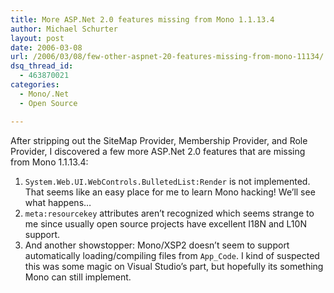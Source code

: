 ```yaml
---
title: More ASP.Net 2.0 features missing from Mono 1.1.13.4
author: Michael Schurter
layout: post
date: 2006-03-08
url: /2006/03/08/few-other-aspnet-20-features-missing-from-mono-11134/
dsq_thread_id:
  - 463870021
categories:
  - Mono/.Net
  - Open Source

---
```

After stripping out the SiteMap Provider, Membership Provider, and Role Provider, I discovered a few more ASP.Net 2.0 features that are missing from Mono 1.1.13.4:

  1. `System.Web.UI.WebControls.BulletedList:Render` is not implemented. That seems like an easy place for me to learn Mono hacking! We&#8217;ll see what happens&#8230;
  2. `meta:resourcekey` attributes aren&#8217;t recognized which seems strange to me since usually open source projects have excellent I18N and L10N support.
  3. And another showstopper: Mono/XSP2 doesn&#8217;t seem to support automatically loading/compiling files from `App_Code`. I kind of suspected this was some magic on Visual Studio&#8217;s part, but hopefully its something Mono can still implement.